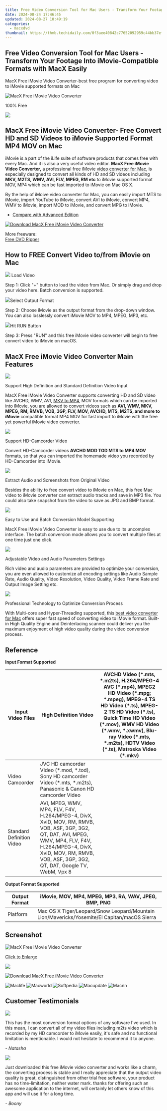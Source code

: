 ```yaml
---
title: Free Video Conversion Tool for Mac Users - Transform Your Footage Into iMovie-Compatible Formats with MacX Easily
date: 2024-08-24 17:46:45
updated: 2024-08-27 10:49:19
categories:
  - macxdvd
thumbnail: https://thmb.techidaily.com/0f3aee40842c77652092959c44bb37ef79d636e0b9ea84d35588db5436176752.jpeg
---
```


## Free Video Conversion Tool for Mac Users - Transform Your Footage Into iMovie-Compatible Formats with MacX Easily

MacX Free iMovie Video Converter-best free program for converting video to iMovie supported formats on Mac

![MacX Free iMovie Video Converter](https://www.macxdvd.com/imovie-video-converter-free/../face/free-imovie-converter-mac-pic.jpg) 

100% Free

![](https://www.macxdvd.com/imovie-video-converter-free/../image-jp/flag.png) 

## MacX Free iMovie Video Converter- Free Convert HD and SD Videos to iMovie Supported Format MP4 MOV on Mac

iMovie is a part of the iLife suite of software products that comes free with every Mac. And it is also a very useful video editor. **MacX Free iMovie Video Converter,** a professional free iMovie [video converter for Mac](https://tools.techidaily.com/macxdvd/products/), is especially designed to convert all kinds of HD and SD videos including **MKV, M2TS, WMV, AVI, FLV, MPEG, RM etc** to iMovie supported format MOV, MP4 which can be fast imported to iMovie on Mac OS X. 

By the help of iMoive video converter for Mac, you can easily import MTS to iMovie, import YouTube to iMovie, convert AVI to iMovie, convert MP4, WMV to iMovie, import MOD to iMovie, and convert MPG to iMovie.

* [Compare with Advanced Edition](https://tools.techidaily.com/macxdvd/products/)

[![Download MacX Free iMovie Video Converter](https://www.macxdvd.com/imovie-video-converter-free/../image/bottom-download-big.jpg)](https://www.macxdvd.com/download/macx-free-imovie-video-converter.dmg)

More freeware:   
[Free DVD Ripper](https://tools.techidaily.com/macxdvd/products/)

## How to FREE Convert Video to/from iMovie on Mac

![](https://www.macxdvd.com/imovie-video-converter-free/../i-pic/1.png) Load Video 

Step 1: Click "+" button to load the video from Mac. Or simply drag and drop your video here. Batch conversion is supported.

![](https://www.macxdvd.com/imovie-video-converter-free/../i-pic/2.png)Select Output Format 

Step 2: Choose iMovie as the output format from the drop-down window. You can also losslessly convert iMovie MOV to MP4, MPEG, MP3, etc.

![](https://www.macxdvd.com/imovie-video-converter-free/../i-pic/3.png)Hit RUN Button

Step 3: Press "RUN" and this free iMovie video converter will begin to free convert video to iMovie on macOS.

## MacX Free iMovie Video Converter Main Features

![](https://www.macxdvd.com/imovie-video-converter-free/image/1.jpg) 

Support High Definition and Standard Definition Video Input

MacX Free iMovie Video Converter supports converting HD and SD video like AVCHD, WMV, AVI, [MKV to MP4](https://tools.techidaily.com/macxdvd/products/), MOV formats which can be imported into iMovie, you are allowed to convert videos such as **AVI, WMV, MKV, MPEG, RM, RMVB, VOB, 3GP, FLV, MOV, AVCHD, MTS, M2TS, and more to iMovie** compatible format MP4 MOV for fast import to iMovie with the free yet powerful iMovie video converter.

![](https://www.macxdvd.com/imovie-video-converter-free/image/2.jpg) 

Support HD-Camcorder Video

Convert HD-Camcorder videos **AVCHD MOD TOD MTS to MP4 MOV** formats, so that you can imported the homemade video you recorded by HD-Camcorder into iMovie.

![](https://www.macxdvd.com/imovie-video-converter-free/image/3.jpg) 

Extract Audio and Screenshots from Original Video

Besides the ability to free convert video to iMovie on Mac, this free Mac video to iMovie converter can extract audio tracks and save in MP3 file. You could also take snapshot from the video to save as JPG and BMP format.

![](https://www.macxdvd.com/imovie-video-converter-free/image/4.jpg) 

Easy to Use and Batch Conversion Model Supporting

MacX Free iMovie Video Converter is easy to use due to its uncomplex interface. The batch conversion mode allows you to convert multiple files at one time just one click.

![](https://www.macxdvd.com/imovie-video-converter-free/image/5.jpg) 

Adjustable Video and Audio Parameters Settings

Rich video and audio parameters are provided to optimize your conversion, you are even allowed to customize all encoding settings like Audio Sample Rate, Audio Quality, Video Resolution, Video Quality, Video Frame Rate and Output Image Setting etc.

![](https://www.macxdvd.com/imovie-video-converter-free/image/6.jpg) 

Professional Technology to Optimize Conversion Process

With Multi-core and Hyper-Threading supported, this [best video converter for Mac](https://tools.techidaily.com/macxdvd/products/) offers super fast speed of converting video to iMovie format. Built-in High Quality Engine and Deinterlacing scanner could deliver you the maximum enjoyment of high video quality during the video conversion process.

## Reference

**Input Format Supported**

| Input Video Files         | High Definition Video                                                                                                                                                                                                            | AVCHD Video (\*.mts, \*.m2ts), H.264/MPEG-4 AVC (\*.mp4), MPEG2 HD Video (\*.mpg; \*.mpeg), MPEG-4 TS HD Video (\*.ts), MPEG-2 TS HD Video (\*.ts), Quick Time HD Video (\*.mov), WMV HD Video (\*.wmv, \*.xwmv), Blu-ray Video (\*.mts, \*.m2ts), HDTV Video (\*.ts), Matroska Video (\*.mkv) |
| ------------------------- | -------------------------------------------------------------------------------------------------------------------------------------------------------------------------------------------------------------------------------- | ---------------------------------------------------------------------------------------------------------------------------------------------------------------------------------------------------------------------------------------------------------------------------------------------- |
| Video Camcorder           | JVC HD camcorder Video (\*.mod, \*.tod), Sony HD camcorder Video (\*.mts, \*.m2ts), Panasonic & Canon HD camcorder Video                                                                                                         |                                                                                                                                                                                                                                                                                                |
| Standard Definition Video | AVI, MPEG, WMV, MP4, FLV, F4V, H.264/MPEG-4, DivX, XviD, MOV, RM, RMVB, VOB, ASF, 3GP, 3G2, QT, DAT, AVI, MPEG, WMV, MP4, FLV, F4V, H.264/MPEG-4, DivX, XviD, MOV, RM, RMVB, VOB, ASF, 3GP, 3G2, QT, DAT, Google TV, WebM, Vpx 8 |                                                                                                                                                                                                                                                                                                |

**Output Format Supported**

| Output Format | iMovie, MOV, MP4, MPEG, MP3, RA, WAV, JPEG, BMP, PNG                                         |
| ------------- | -------------------------------------------------------------------------------------------- |
| Platform      | Mac OS X Tiger/Leopard/Snow Leopard/Mountain Lion/Mavericks/Yosemite/El Capitan/macOS Sierra |

## Screenshot

![MacX Free iMovie Video Converter](https://www.macxdvd.com/imovie-video-converter-free/image/screenshot.png)

[Click to Enlarge](https://tools.techidaily.com/macxdvd/products/)

![](https://www.macxdvd.com/imovie-video-converter-free/image/screenshot_02.png) 

[![Download MacX Free iMovie Video Converter](https://www.macxdvd.com/imovie-video-converter-free/../image/bottom-download-big.jpg)](https://www.macxdvd.com/download/macx-free-imovie-video-converter.dmg)

![Maclife](https://www.macxdvd.com/imovie-video-converter-free/../i-pic/maclife.gif) ![Macworld](https://www.macxdvd.com/imovie-video-converter-free/../i-pic/macworld.gif) ![Softpedia](https://www.macxdvd.com/imovie-video-converter-free/../i-pic/softpedia.gif) ![Macupdate](https://www.macxdvd.com/imovie-video-converter-free/../i-pic/macupdate.gif) ![Macnn](https://www.macxdvd.com/imovie-video-converter-free/../i-pic/macnn.gif) 

## Customer Testimonials

![](https://www.macxdvd.com/imovie-video-converter-free/../image/customer-ico.jpg) 

This has the most conversion format options of any software I've used. In this mean, I can convert all of my video files including m2ts video which is recorded by my HD camcorder to iMovie easily, it's safe and no functional limitation is mentionable. I would not hesitate to recommend it to anyone.

_\- Natasha_ 

![](https://www.macxdvd.com/imovie-video-converter-free/../image/customer-ico.jpg) 

Just downloaded this free iMovie video converter and works like a charm, the converting process is stable and I really appreciate that the output video quality is great, distinguished from other trial free software, your product has no time-limitation, neither water mark. thanks for offering such an awesome application to the internet, will certainly let others know of this app and will use it for a long time.

_\- Boony_

<ins class="adsbygoogle"
     style="display:block"
     data-ad-format="autorelaxed"
     data-ad-client="ca-pub-7571918770474297"
     data-ad-slot="1223367746"></ins>



<ins class="adsbygoogle"
     style="display:block"
     data-ad-client="ca-pub-7571918770474297"
     data-ad-slot="8358498916"
     data-ad-format="auto"
     data-full-width-responsive="true"></ins>
